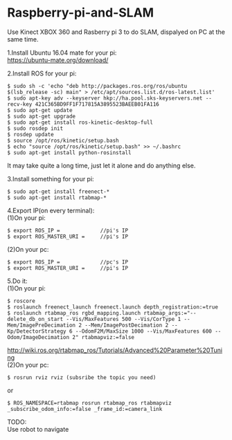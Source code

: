 # Raspberry-pi-and-SLAM
Use Kinect XBOX 360 and Rasberry pi 3 to do SLAM, dispalyed on PC at the same time.<br>

1.Install Ubuntu 16.04 mate for your pi:<br>
https://ubuntu-mate.org/download/<br>

2.Install ROS for your pi:<br>
```
$ sudo sh -c 'echo "deb http://packages.ros.org/ros/ubuntu $(lsb_release -sc) main" > /etc/apt/sources.list.d/ros-latest.list'
$ sudo apt-key adv --keyserver hkp://ha.pool.sks-keyservers.net --recv-key 421C365BD9FF1F717815A3895523BAEEB01FA116
$ sudo apt-get update
$ sudo apt-get upgrade
$ sudo apt-get install ros-kinetic-desktop-full
$ sudo rosdep init
$ rosdep update
$ source /opt/ros/kinetic/setup.bash
$ echo "source /opt/ros/kinetic/setup.bash" >> ~/.bashrc
$ sudo apt-get install python-rosinstall
```
It may take quite a long time, just let it alone and do anything else.<br>

3.Install something for your pi:<br>
```
$ sudo apt-get install freenect-*
$ sudo apt-get install rtabmap-*
```

4.Export IP(on every terminal):<br>
(1)On your pi:<br>
```
$ export ROS_IP =             //pi's IP
$ export ROS_MASTER_URI =     //pi's IP
```
(2)On your pc:<br>
```
$ export ROS_IP =             //pc's IP
$ export ROS_MASTER_URI =     //pi's IP
```

5.Do it:<br>
(1)On your pi:<br>
```
$ roscore
$ roslaunch freenect_launch freenect.launch depth_registration:=true
$ roslaunch rtabmap_ros rgbd_mapping.launch rtabmap_args:="--delete_db_on_start --Vis/MaxFeatures 500 --Vis/CorType 1 --Mem/ImagePreDecimation 2 --Mem/ImagePostDecimation 2 --Kp/DetectorStrategy 6 --OdomF2M/MaxSize 1000 --Vis/MaxFeatures 600 --Odom/ImageDecimation 2" rtabmapviz:=false
```
http://wiki.ros.org/rtabmap_ros/Tutorials/Advanced%20Parameter%20Tuning<br>
(2)On your pc:<br>
```
$ rosrun rviz rviz (subsribe the topic you need)
```
or<br>
```
$ ROS_NAMESPACE=rtabmap rosrun rtabmap_ros rtabmapviz _subscribe_odom_info:=false _frame_id:=camera_link
```

TODO:<br>
Use robot to navigate<br>
